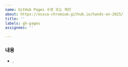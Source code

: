 ```yaml
---
name: GitHub Pages 수정 또는 제안
about: https://ossca-chromium.github.io/hands-on-2025/
title: ''
labels: gh-pages
assignees: ''

---
```


### 내용
- .
